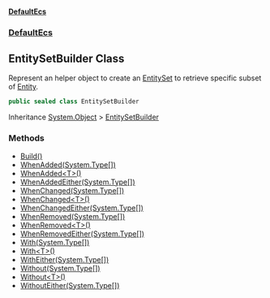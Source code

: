 #### [DefaultEcs](./index.md 'index')
### [DefaultEcs](./DefaultEcs.md 'DefaultEcs')
## EntitySetBuilder Class
Represent an helper object to create an [EntitySet](./DefaultEcs-EntitySet.md 'DefaultEcs.EntitySet') to retrieve specific subset of [Entity](./DefaultEcs-Entity.md 'DefaultEcs.Entity').  
```C#
public sealed class EntitySetBuilder
```
Inheritance [System.Object](https://docs.microsoft.com/en-us/dotnet/api/System.Object 'System.Object') &gt; [EntitySetBuilder](./DefaultEcs-EntitySetBuilder.md 'DefaultEcs.EntitySetBuilder')  
### Methods
- [Build()](./DefaultEcs-EntitySetBuilder-Build().md 'DefaultEcs.EntitySetBuilder.Build()')
- [WhenAdded(System.Type[])](./DefaultEcs-EntitySetBuilder-WhenAdded(System-Type--).md 'DefaultEcs.EntitySetBuilder.WhenAdded(System.Type[])')
- [WhenAdded&lt;T&gt;()](./DefaultEcs-EntitySetBuilder-WhenAdded-T-().md 'DefaultEcs.EntitySetBuilder.WhenAdded&lt;T&gt;()')
- [WhenAddedEither(System.Type[])](./DefaultEcs-EntitySetBuilder-WhenAddedEither(System-Type--).md 'DefaultEcs.EntitySetBuilder.WhenAddedEither(System.Type[])')
- [WhenChanged(System.Type[])](./DefaultEcs-EntitySetBuilder-WhenChanged(System-Type--).md 'DefaultEcs.EntitySetBuilder.WhenChanged(System.Type[])')
- [WhenChanged&lt;T&gt;()](./DefaultEcs-EntitySetBuilder-WhenChanged-T-().md 'DefaultEcs.EntitySetBuilder.WhenChanged&lt;T&gt;()')
- [WhenChangedEither(System.Type[])](./DefaultEcs-EntitySetBuilder-WhenChangedEither(System-Type--).md 'DefaultEcs.EntitySetBuilder.WhenChangedEither(System.Type[])')
- [WhenRemoved(System.Type[])](./DefaultEcs-EntitySetBuilder-WhenRemoved(System-Type--).md 'DefaultEcs.EntitySetBuilder.WhenRemoved(System.Type[])')
- [WhenRemoved&lt;T&gt;()](./DefaultEcs-EntitySetBuilder-WhenRemoved-T-().md 'DefaultEcs.EntitySetBuilder.WhenRemoved&lt;T&gt;()')
- [WhenRemovedEither(System.Type[])](./DefaultEcs-EntitySetBuilder-WhenRemovedEither(System-Type--).md 'DefaultEcs.EntitySetBuilder.WhenRemovedEither(System.Type[])')
- [With(System.Type[])](./DefaultEcs-EntitySetBuilder-With(System-Type--).md 'DefaultEcs.EntitySetBuilder.With(System.Type[])')
- [With&lt;T&gt;()](./DefaultEcs-EntitySetBuilder-With-T-().md 'DefaultEcs.EntitySetBuilder.With&lt;T&gt;()')
- [WithEither(System.Type[])](./DefaultEcs-EntitySetBuilder-WithEither(System-Type--).md 'DefaultEcs.EntitySetBuilder.WithEither(System.Type[])')
- [Without(System.Type[])](./DefaultEcs-EntitySetBuilder-Without(System-Type--).md 'DefaultEcs.EntitySetBuilder.Without(System.Type[])')
- [Without&lt;T&gt;()](./DefaultEcs-EntitySetBuilder-Without-T-().md 'DefaultEcs.EntitySetBuilder.Without&lt;T&gt;()')
- [WithoutEither(System.Type[])](./DefaultEcs-EntitySetBuilder-WithoutEither(System-Type--).md 'DefaultEcs.EntitySetBuilder.WithoutEither(System.Type[])')

